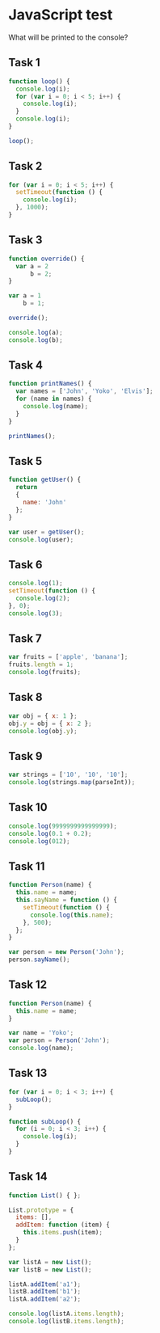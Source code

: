 # JavaScript test

What will be printed to the console?

## Task 1
```javascript
function loop() {
  console.log(i);
  for (var i = 0; i < 5; i++) {
    console.log(i);
  }
  console.log(i);
}

loop();
```

## Task 2
```javascript
for (var i = 0; i < 5; i++) {
  setTimeout(function () {
    console.log(i);
  }, 1000);
}
```

## Task 3
```javascript
function override() {
  var a = 2
      b = 2;
}

var a = 1
    b = 1;

override();

console.log(a);
console.log(b);
```

## Task 4
```javascript
function printNames() {
  var names = ['John', 'Yoko', 'Elvis'];
  for (name in names) {
    console.log(name);
  }
}

printNames();
```

## Task 5
```javascript
function getUser() {
  return
  {
    name: 'John'
  };
}

var user = getUser();
console.log(user);
```

## Task 6
```javascript
console.log(1);
setTimeout(function () {
  console.log(2);
}, 0);
console.log(3); 
```

## Task 7
```javascript
var fruits = ['apple', 'banana'];
fruits.length = 1;
console.log(fruits);
```

## Task 8
```javascript
var obj = { x: 1 };
obj.y = obj = { x: 2 };
console.log(obj.y);
```

## Task 9
```javascript
var strings = ['10', '10', '10'];
console.log(strings.map(parseInt));
```

## Task 10
```javascript
console.log(9999999999999999);
console.log(0.1 + 0.2);
console.log(012);
```

## Task 11
```javascript
function Person(name) {
  this.name = name;
  this.sayName = function () {
    setTimeout(function () {
      console.log(this.name);
    }, 500);
  };
}

var person = new Person('John');
person.sayName();
```

## Task 12
```javascript
function Person(name) {
  this.name = name;
}

var name = 'Yoko';
var person = Person('John');
console.log(name);
```

## Task 13
```javascript
for (var i = 0; i < 3; i++) {
  subLoop();
}

function subLoop() {
  for (i = 0; i < 3; i++) {
    console.log(i);
  }
}
```

## Task 14
```javascript
function List() { };

List.prototype = {
  items: [],
  addItem: function (item) {
    this.items.push(item);
  }
};

var listA = new List();
var listB = new List();

listA.addItem('a1');
listB.addItem('b1');
listA.addItem('a2');

console.log(listA.items.length);
console.log(listB.items.length);
```

